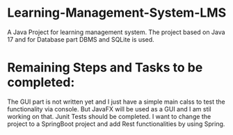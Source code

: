 # Learning-Management-System-LMS
A Java Project for learning management system.
The project based on Java 17 and for Database part DBMS and SQLite is used.
# Remaining Steps and Tasks to be completed:
The GUI part is not written yet and I just have a simple main calss to test the functionality via console. But JavaFX will be used as a GUI and I am stil working on that.
Junit Tests should be completed.
I want to change the project to a SpringBoot project and add Rest functionalities by using Spring.
